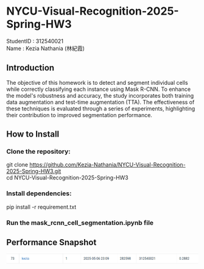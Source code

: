 # NYCU-Visual-Recognition-2025-Spring-HW3
StudentID  : 312540021  
Name       : Kezia Nathania (林紀霞)  

## Introduction 
The objective of this homework is to detect and segment individual cells while correctly classifying each instance using Mask R-CNN. To enhance the model's robustness and accuracy, the study incorporates both training data augmentation and test-time augmentation (TTA). The effectiveness of these techniques is evaluated through a series of experiments, highlighting their contribution to improved segmentation performance.

## How to Install
### Clone the repository:  
  git clone https://github.com/Kezia-Nathania/NYCU-Visual-Recognition-2025-Spring-HW3.git  
  cd NYCU-Visual-Recognition-2025-Spring-HW3  
### Install dependencies:  
  pip install -r requirement.txt  
### Run the mask_rcnn_cell_segmentation.ipynb file

## Performance Snapshot
![Alt text](PerformanceSnapshot.png)
